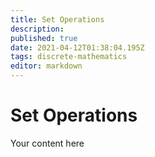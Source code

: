 ```yaml
---
title: Set Operations
description: 
published: true
date: 2021-04-12T01:38:04.195Z
tags: discrete-mathematics
editor: markdown
---
```


# Set Operations
Your content here